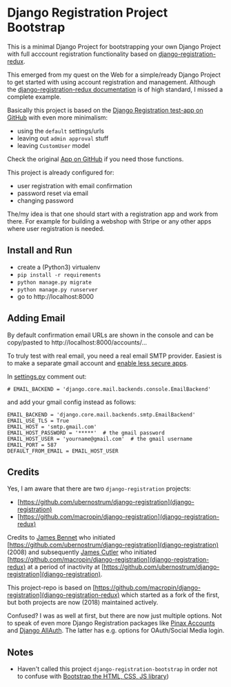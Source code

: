 # Django Registration Project Bootstrap

This is a minimal Django Project for bootstrapping your own Django Project
with full acccount registration functionality based on 
[django-registration-redux](https://django-registration-redux.readthedocs.io).

This emerged from my quest on the Web for a simple/ready Django Project
to get started with using account registration and management. 
Although the [django-registration-redux documentation](https://django-registration-redux.readthedocs.io) is
of high standard, I missed a complete example. 

Basically this project is based on the
[Django Registration test-app on GitHub](https://github.com/macropin/django-registration/tree/master/test_app)
with even more minimalism:

* using the `default` settings/urls
* leaving out `admin approval` stuff
* leaving `CustomUser` model

Check the original [App on GitHub](https://github.com/macropin/django-registration/tree/master/test_app) if
you need those functions.

This project is already configured for:

* user registration with email confirmation
* password reset via email
* changing password

The/my idea is that one should start with a registration app and work from there.
For example for building a webshop with Stripe or any other apps where
user registration is needed.

## Install and Run

* create a (Python3) virtualenv 
* `pip install -r requirements`
* `python manage.py migrate`
* `python manage.py runserver`
* go to http://localhost:8000

## Adding Email 

By default confirmation email URLs are shown in the console and can be copy/pasted
to http://localhost:8000/accounts/...

To truly test with real email, you need a real email SMTP provider.
Easiest is to make a separate gmail account 
and [enable less secure apps](https://support.google.com/a/answer/6260879?hl=en).

In [settings.py](accounts/settings.py) comment out:

	# EMAIL_BACKEND = 'django.core.mail.backends.console.EmailBackend'

and add your gmail config instead as follows:

	EMAIL_BACKEND = 'django.core.mail.backends.smtp.EmailBackend'
	EMAIL_USE_TLS = True
	EMAIL_HOST = 'smtp.gmail.com'
	EMAIL_HOST_PASSWORD = '*****'  # the gmail password
	EMAIL_HOST_USER = 'yourname@gmail.com'  # the gmail username
	EMAIL_PORT = 587
	DEFAULT_FROM_EMAIL = EMAIL_HOST_USER

## Credits 

Yes, I am aware that there are two `django-registration` projects:

* [https://github.com/ubernostrum/django-registration](django-registration)
* [https://github.com/macropin/django-registration](django-registration-redux)

Credits to [James Bennet](https://github.com/ubernostrum) who initiated 
[https://github.com/ubernostrum/django-registration](django-registration) (2008) and 
subsequently [James Cutler](https://github.com/macropin/) who initiated
[https://github.com/macropin/django-registration](django-registration-redux) at a period
of inactivity at [https://github.com/ubernostrum/django-registration](django-registration).

This project-repo is based on [https://github.com/macropin/django-registration](django-registration-redux)
which started as a fork of the first, but both projects are now (2018) maintained actively.

Confused? I was as well at first, but there are now just multiple options. Not to speak of
even more Django Registration packages like  [Pinax Accounts](https://github.com/pinax/django-user-accounts)
and [Django AllAuth](https://github.com/pennersr/django-allauth). The latter has e.g. options for OAuth/Social Media
login.


## Notes

* Haven't called this project `django-registration-bootstrap` in order not to confuse with [Bootstrap the HTML, CSS, JS library](https://getbootstrap.com/))

